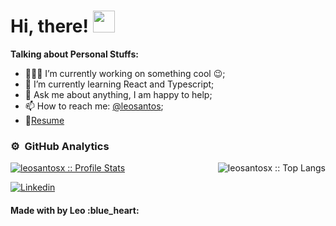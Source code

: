  # Hi, there! <img src="https://media.giphy.com/media/hvRJCLFzcasrR4ia7z/giphy.gif" width="35px">
 

**Talking about Personal Stuffs:**

- 👨🏽‍💻 I’m currently working on something cool :wink:;
- 🌱 I’m currently learning React and Typescript; 
- 💬 Ask me about anything, I am happy to help;
- 📫 How to reach me: [@leosantos](https://www.linkedin.com/in/leonardosant02/);
- 📝[Resume](https://www.linkedin.com/in/leonardosant02/)

 
### ⚙️ &nbsp;GitHub Analytics

<p>
  <a href="https://github.com/leosantosx">
   <img src="https://github-readme-stats.vercel.app/api?username=leosantosx&show_icons=true&theme=omni" alt="leosantosx :: Profile Stats" />
   <img align="right" src="https://github-readme-stats.vercel.app/api/top-langs/?username=leosantosx&langs_count=4&theme=omni&layout=compact" alt="leosantosx :: Top Langs" />
  </a>
</p>


<footer>
 <a href="https://www.linkedin.com/in/leonardosant02">
   <img align="center" src="https://img.shields.io/badge/-LinkedIn-blue?style=flat-square&logo=Linkedin&logoColor=white&link=https://www.linkedin.com/in/leonardosant02" alt="Linkedin" />
 </a>
 
 <h4>Made with by Leo :blue_heart:</h4>
</footer>



